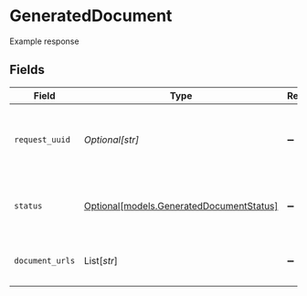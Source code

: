 # GeneratedDocument

Example response


## Fields

| Field                                                                            | Type                                                                             | Required                                                                         | Description                                                                      |
| -------------------------------------------------------------------------------- | -------------------------------------------------------------------------------- | -------------------------------------------------------------------------------- | -------------------------------------------------------------------------------- |
| `request_uuid`                                                                   | *Optional[str]*                                                                  | :heavy_minus_sign:                                                               | A unique identifier of the Generated Document request                            |
| `status`                                                                         | [Optional[models.GeneratedDocumentStatus]](../models/generateddocumentstatus.md) | :heavy_minus_sign:                                                               | Current status of the Generated Document                                         |
| `document_urls`                                                                  | List[*str*]                                                                      | :heavy_minus_sign:                                                               | The array of urls to access the documents.                                       |